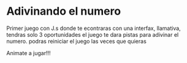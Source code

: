 # Adivinando el numero
Primer juego con J.s donde te econtraras con una interfax,  llamativa, tendras solo 3 oportunidades
el juego te dara pistas para  adivinar el numero. podras reiniciar el juego las veces que quieras

Animate a jugar!!!
